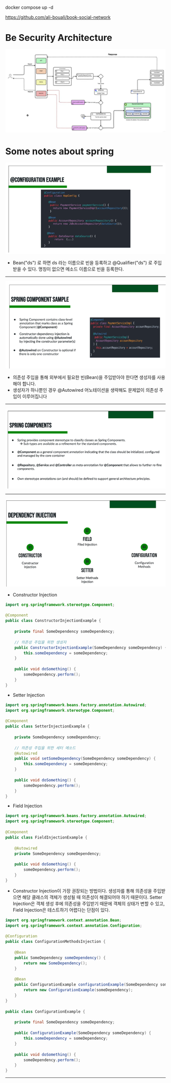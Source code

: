 docker compose up -d

https://github.com/ali-bouali/book-social-network

# Be Security Architecture

![img.png](readmeimg/be-security-architechture.png)


# Some notes about spring
![img.png](readmeimg/spring1.png)
- Bean("ds") 로 하면 ds 라는 이름으로 빈을 등록하고 @Qualifier("ds") 로 주입받을 수 있다. 명칭이 없으면 메소드 이름으로 빈을 등록한다.

---

![img.png](readmeimg/spring2.png)
- 의존성 주입을 통해 외부에서 필요한 빈(Bean)을 주입받아야 한다면 생성자를 사용해야 합니다.
- 생성자가 하나뿐인 경우 @Autowired 어노테이션을 생략해도 문제없이 의존성 주입이 이루어집니다

---

![img.png](readmeimg/spring3.png)

---

![img.png](readmeimg/spring4.png)

- Constructor Injection
```java
import org.springframework.stereotype.Component;

@Component
public class ConstructorInjectionExample {

    private final SomeDependency someDependency;

    // 의존성 주입을 위한 생성자
    public ConstructorInjectionExample(SomeDependency someDependency) {
        this.someDependency = someDependency;
    }

    public void doSomething() {
        someDependency.perform();
    }
}
```

- Setter Injection
```java
import org.springframework.beans.factory.annotation.Autowired;
import org.springframework.stereotype.Component;

@Component
public class SetterInjectionExample {

    private SomeDependency someDependency;

    // 의존성 주입을 위한 세터 메소드
    @Autowired
    public void setSomeDependency(SomeDependency someDependency) {
        this.someDependency = someDependency;
    }

    public void doSomething() {
        someDependency.perform();
    }
}
```

- Field Injection
```java
import org.springframework.beans.factory.annotation.Autowired;
import org.springframework.stereotype.Component;

@Component
public class FieldInjectionExample {

    @Autowired
    private SomeDependency someDependency;

    public void doSomething() {
        someDependency.perform();
    }
}
```

- Constructor Injection이 가장 권장되는 방법이다. 생성자를 통해 의존성을 주입받으면 해당 클래스의 객체가 생성될 때 의존성이 해결되어야 하기 때문이다. Setter Injection은 객체 생성 후에 의존성을 주입받기 때문에 객체의 상태가 변할 수 있고, Field Injection은 테스트하기 어렵다는 단점이 있다.
```java
import org.springframework.context.annotation.Bean;
import org.springframework.context.annotation.Configuration;

@Configuration
public class ConfigurationMethodsInjection {

    @Bean
    public SomeDependency someDependency() {
        return new SomeDependency();
    }

    @Bean
    public ConfigurationExample configurationExample(SomeDependency someDependency) {
        return new ConfigurationExample(someDependency);
    }
}

public class ConfigurationExample {

    private final SomeDependency someDependency;

    public ConfigurationExample(SomeDependency someDependency) {
        this.someDependency = someDependency;
    }

    public void doSomething() {
        someDependency.perform();
    }
}
```

--- 

